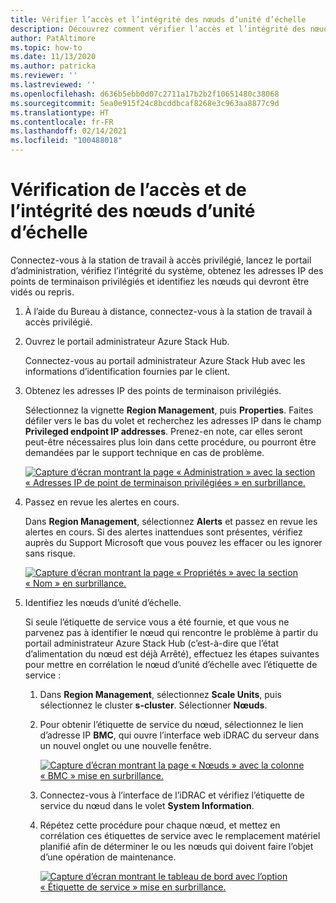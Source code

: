 ```yaml
---
title: Vérifier l’accès et l’intégrité des nœuds d’unité d’échelle
description: Découvrez comment vérifier l’accès et l’intégrité des nœuds d’unité d’échelle
author: PatAltimore
ms.topic: how-to
ms.date: 11/13/2020
ms.author: patricka
ms.reviewer: ''
ms.lastreviewed: ''
ms.openlocfilehash: d636b5ebb0d07c2711a17b2b2f10651480c38068
ms.sourcegitcommit: 5ea0e915f24c8bcddbcaf8268e3c963aa8877c9d
ms.translationtype: HT
ms.contentlocale: fr-FR
ms.lasthandoff: 02/14/2021
ms.locfileid: "100488018"
---
```

# <a name="verifying-scale-unit-node-access-and-health"></a>Vérification de l’accès et de l’intégrité des nœuds d’unité d’échelle

Connectez-vous à la station de travail à accès privilégié, lancez le portail d’administration, vérifiez l’intégrité du système, obtenez les adresses IP des points de terminaison privilégiés et identifiez les nœuds qui devront être vidés ou repris.

1.  À l’aide du Bureau à distance, connectez-vous à la station de travail à accès privilégié.

2.  Ouvrez le portail administrateur Azure Stack Hub.

    Connectez-vous au portail administrateur Azure Stack Hub avec les informations d’identification fournies par le client.
        
3.  Obtenez les adresses IP des points de terminaison privilégiés.


    Sélectionnez la vignette **Region Management**, puis **Properties**. Faites défiler vers le bas du volet et recherchez les adresses IP dans le champ **Privileged endpoint IP addresses**. Prenez-en note, car elles seront peut-être nécessaires plus loin dans cette procédure, ou pourront être demandées par le support technique en cas de problème.

    [![Capture d’écran montrant la page « Administration » avec la section « Adresses IP de point de terminaison privilégiées » en surbrillance.](media/image-18-inline.png)](media/image-18-expanded.png#lightbox)
    
4.  Passez en revue les alertes en cours.

    Dans **Region Management**, sélectionnez **Alerts** et passez en revue les alertes en cours. Si des alertes inattendues sont présentes, vérifiez auprès du Support Microsoft que vous pouvez les effacer ou les ignorer sans risque.
    
    [![Capture d’écran montrant la page « Propriétés » avec la section « Nom » en surbrillance.](media/image-19-inline.png)](media/image-19-expanded.png#lightbox)
    
5.  Identifiez les nœuds d’unité d’échelle.

    Si seule l’étiquette de service vous a été fournie, et que vous ne parvenez pas à identifier le nœud qui rencontre le problème à partir du portail administrateur Azure Stack Hub (c’est-à-dire que l’état d’alimentation du nœud est déjà Arrêté), effectuez les étapes suivantes pour mettre en corrélation le nœud d’unité d’échelle avec l’étiquette de service :
    
    1.  Dans **Region Management**, sélectionnez **Scale Units**, puis sélectionnez le cluster **s-cluster**. Sélectionner **Nœuds**.
    
    1.  Pour obtenir l’étiquette de service du nœud, sélectionnez le lien d’adresse IP **BMC**, qui ouvre l’interface web iDRAC du serveur dans un nouvel onglet ou une nouvelle fenêtre.

        [![Capture d’écran montrant la page « Nœuds » avec la colonne « BMC » mise en surbrillance.](media/image-20-inline.png)](media/image-20-expanded.png#lightbox) 
    
    1.  Connectez-vous à l’interface de l’iDRAC et vérifiez l’étiquette de service du nœud dans le volet **System Information**.
    
    1.  Répétez cette procédure pour chaque nœud, et mettez en corrélation ces étiquettes de service avec le remplacement matériel planifié afin de déterminer le ou les nœuds qui doivent faire l’objet d’une opération de maintenance.

        [![Capture d’écran montrant le tableau de bord avec l’option « Étiquette de service » mise en surbrillance.](media/image-21-inline.png)](media/image-21-expanded.png#lightbox)
    
